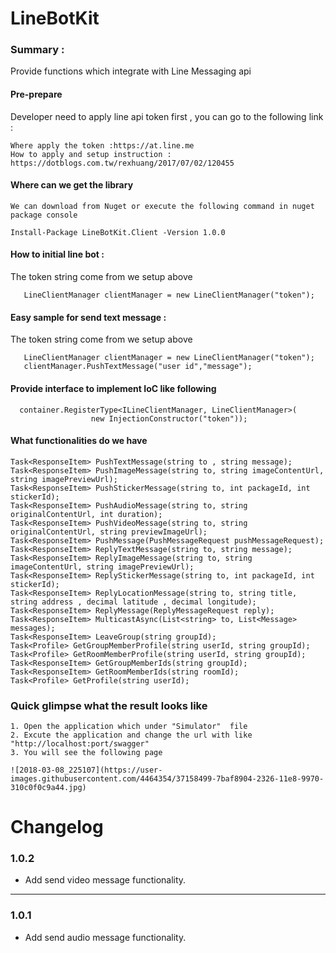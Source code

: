 # LineBotKit

### Summary :
Provide functions which integrate with Line Messaging api

#### Pre-prepare
Developer need to apply line api token first , you can go to the following link :
```
Where apply the token :https://at.line.me
How to apply and setup instruction : https://dotblogs.com.tw/rexhuang/2017/07/02/120455
```

#### Where can we get the library
```
We can download from Nuget or execute the following command in nuget package console

Install-Package LineBotKit.Client -Version 1.0.0

```

#### How to initial line bot :
The token string come from we setup above
```
   LineClientManager clientManager = new LineClientManager("token");
```

#### Easy sample for send text message :
The token string come from we setup above
```
   LineClientManager clientManager = new LineClientManager("token");
   clientManager.PushTextMessage("user id","message");
```

#### Provide interface to implement IoC like following
```
  container.RegisterType<ILineClientManager, LineClientManager>(
                  new InjectionConstructor("token"));
```

#### What functionalities do we have
```  
Task<ResponseItem> PushTextMessage(string to , string message);
Task<ResponseItem> PushImageMessage(string to, string imageContentUrl, string imagePreviewUrl);
Task<ResponseItem> PushStickerMessage(string to, int packageId, int stickerId);
Task<ResponseItem> PushAudioMessage(string to, string originalContentUrl, int duration);
Task<ResponseItem> PushVideoMessage(string to, string originalContentUrl, string previewImageUrl);
Task<ResponseItem> PushMessage(PushMessageRequest pushMessageRequest);
Task<ResponseItem> ReplyTextMessage(string to, string message);
Task<ResponseItem> ReplyImageMessage(string to, string imageContentUrl, string imagePreviewUrl);
Task<ResponseItem> ReplyStickerMessage(string to, int packageId, int stickerId);
Task<ResponseItem> ReplyLocationMessage(string to, string title, string address , decimal latitude , decimal longitude);
Task<ResponseItem> ReplyMessage(ReplyMessageRequest reply);
Task<ResponseItem> MulticastAsync(List<string> to, List<Message> messages);
Task<ResponseItem> LeaveGroup(string groupId);
Task<Profile> GetGroupMemberProfile(string userId, string groupId);
Task<Profile> GetRoomMemberProfile(string userId, string groupId);
Task<ResponseItem> GetGroupMemberIds(string groupId);
Task<ResponseItem> GetRoomMemberIds(string roomId);
Task<Profile> GetProfile(string userId);
``` 

### Quick glimpse what the result looks like
``` 
1. Open the application which under "Simulator"  file
2. Excute the application and change the url with like "http://localhost:port/swagger"
3. You will see the following page

![2018-03-08_225107](https://user-images.githubusercontent.com/4464354/37158499-7baf8904-2326-11e8-9970-310c0f0c9a44.jpg)

``` 





# Changelog #

### 1.0.2
- Add send video message functionality.

----------

### 1.0.1
- Add send audio message functionality.



